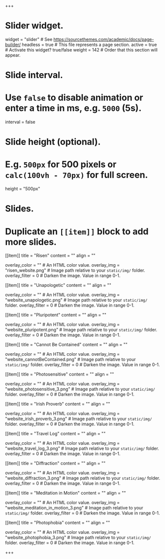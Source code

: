 +++
# Slider widget.
widget = "slider"  # See https://sourcethemes.com/academic/docs/page-builder/
headless = true  # This file represents a page section.
active = true  # Activate this widget? true/false
weight = 142  # Order that this section will appear.

# Slide interval.
# Use `false` to disable animation or enter a time in ms, e.g. `5000` (5s).
interval = false

# Slide height (optional).
# E.g. `500px` for 500 pixels or `calc(100vh - 70px)` for full screen.
height = "500px"

# Slides.
# Duplicate an `[[item]]` block to add more slides.

[[item]]
  title = "Risen"
  content = ""
  align = ""

  overlay_color = ""  # An HTML color value.
  overlay_img = "risen_website.png"  # Image path relative to your `static/img/` folder.
  overlay_filter = 0  # Darken the image. Value in range 0-1.  

[[item]]
  title = "Unapologetic"
  content = ""
  align = ""

  overlay_color = ""  # An HTML color value.
  overlay_img = "website_unapologetic.png"  # Image path relative to your `static/img/` folder.
  overlay_filter = 0  # Darken the image. Value in range 0-1.
  

[[item]]
  title = "Pluripotent"
  content = ""
  align = ""

  overlay_color = ""  # An HTML color value.
  overlay_img = "website_pluripotent.png"  # Image path relative to your `static/img/` folder.
  overlay_filter = 0  # Darken the image. Value in range 0-1.


[[item]]
  title = "Cannot Be Contained"
  content = ""
  align = ""

  overlay_color = ""  # An HTML color value.
  overlay_img = "website_cannotBeContained.png"  # Image path relative to your `static/img/` folder.
  overlay_filter = 0  # Darken the image. Value in range 0-1.


[[item]]
  title = "Photosensitive"
  content = ""
  align = ""

  overlay_color = ""  # An HTML color value.
  overlay_img = "website_photosensitive_3.png"  # Image path relative to your `static/img/` folder.
  overlay_filter = 0  # Darken the image. Value in range 0-1.

[[item]]
  title = "Irish Proverb"
  content = ""
  align = ""

  overlay_color = ""  # An HTML color value.
  overlay_img = "website_irish_proverb_3.png"  # Image path relative to your `static/img/` folder.
  overlay_filter = 0  # Darken the image. Value in range 0-1.
  

[[item]]
  title = "Travel Log"
  content = ""
  align = ""

  overlay_color = ""  # An HTML color value.
  overlay_img = "website_travel_log_3.png"  # Image path relative to your `static/img/` folder.
  overlay_filter = 0  # Darken the image. Value in range 0-1.

[[item]]
  title = "Diffraction"
  content = ""
  align =   ""

  overlay_color = ""  # An HTML color value.
  overlay_img = "website_diffraction_3.png"  # Image path relative to your `static/img/` folder.
  overlay_filter = 0  # Darken the image. Value in range 0-1.

[[item]]
  title = "Meditation in Motion"
  content = ""
  align = ""

  overlay_color = ""  # An HTML color value.
  overlay_img = "website_meditation_in_motion_3.png"  # Image path relative to your `static/img/` folder.
  overlay_filter = 0  # Darken the image. Value in range 0-1.
  
[[item]]
  title = "Photophobia"
  content = ""
  align = ""

  overlay_color = ""  # An HTML color value.
  overlay_img = "website_photophobia_3.png"  # Image path relative to your `static/img/` folder.
  overlay_filter = 0  # Darken the image. Value in range 0-1.
  

  


+++
